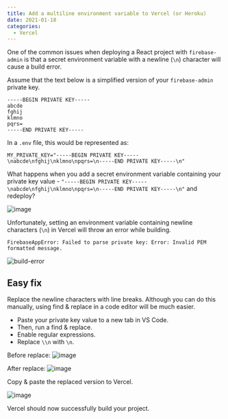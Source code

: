 ```yaml
---
title: Add a multiline environment variable to Vercel (or Heroku)
date: 2021-01-18
categories:
  - Vercel
---
```


One of the common issues when deploying a React project with `firebase-admin` is that a secret environment variable with a newline (`\n`) character will cause a build error.

Assume that the text below is a simplified version of your `firebase-admin` private key.

```
-----BEGIN PRIVATE KEY-----
abcde
fghij
klmno
pqrs=
-----END PRIVATE KEY-----
```

In a `.env` file, this would be represented as:

```
MY_PRIVATE_KEY="-----BEGIN PRIVATE KEY-----\nabcde\nfghij\nklmno\npqrs=\n-----END PRIVATE KEY-----\n"
```

What happens when you add a secret environment variable containing your private key value - `"-----BEGIN PRIVATE KEY-----\nabcde\nfghij\nklmno\npqrs=\n-----END PRIVATE KEY-----\n"` and redeploy?

![image](https://user-images.githubusercontent.com/1064036/104897705-4ecf8780-593e-11eb-86a9-a039b2ae1d3e.png)

Unfortunately, setting an environment variable containing newline characters (`\n`) in Vercel will throw an error while building.

```
FirebaseAppError: Failed to parse private key: Error: Invalid PEM formatted message.
```

![build-error](https://user-images.githubusercontent.com/1064036/104896463-c3092b80-593c-11eb-9078-f4a43222c5bf.png)

## Easy fix

Replace the newline characters with line breaks. Although you can do this manually, using find &amp; replace in a code editor will be much easier.

- Paste your private key value to a new tab in VS Code.
- Then, run a find &amp; replace.
- Enable regular expressions.
- Replace `\\n` with `\n`.

Before replace:
![image](https://user-images.githubusercontent.com/1064036/104901543-24cc9400-5943-11eb-91bb-750b31f135cc.png)

After replace:
![image](https://user-images.githubusercontent.com/1064036/104901842-84c33a80-5943-11eb-97c8-286bea17cd0f.png)

Copy &amp; paste the replaced version to Vercel.

![image](https://user-images.githubusercontent.com/1064036/104902268-264a8c00-5944-11eb-97b4-ff30ba42c15e.png)

Vercel should now successfully build your project.
